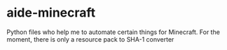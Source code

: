 # aide-minecraft
Python files who help me to automate certain things for Minecraft.
For the moment, there is only a resource pack to SHA-1 converter
